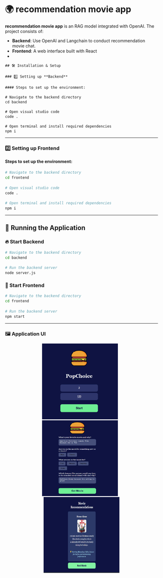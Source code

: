# 🌍 recommendation movie app

**recommendation movie app** is an RAG model integrated with OpenAI. The project consists of:

- **Backend**: Use OpenAI and Langchain to conduct recommendation movie chat.
- **Frontend**: A web interface built with React
- 
```
## 🛠 Installation & Setup

### 1️⃣ Setting up **Backend**

#### Steps to set up the environment:

# Navigate to the backend directory
cd backend

# Open visual studio code
code .

# Open terminal and install required dependencies
npm i
```

---

### 2️⃣ Setting up **Frontend**

#### Steps to set up the environment:

```sh
# Navigate to the backend directory
cd frontend

# Open visual studio code
code .

# Open terminal and install required dependencies
npm i
```

---

## 🚀 Running the Application

### 🔥 Start Backend
```sh
# Navigate to the backend directory
cd backend

# Run the backend server
node server.js 
```

### 🎨 Start Frontend
```sh
# Navigate to the backend directory
cd frontend

# Run the backend server
npm start  
```

---

### 🖼️ Application UI
<p align="center">
  <img src="images/start.jpg" width="250" height="250" style="margin-right: 10px;" />
  <img src="images/question.jpg" width="250" height="250" style="margin-right: 10px;" />
  <img src="images/movies.jpg" width="250" height="250" />
</p>
